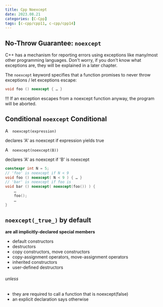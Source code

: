 ```yaml
---
title: Cpp Noexcept
date: 2023.08.21
categories: [C-Cpp]
tags: [c-cpp/cpp11, c-cpp/cpp14]
---
```


## No-Throw Guarantee: `noexcept` 

C++ has a mechanism for reporting errors using exceptions like many/most other programming languages. Don't worry, if you don't know what exceptions are, they will be explained in a later chapter.

The `noexcept` keyword specifies that a function promises to never throw exceptions / let exceptions escape:

```cpp
void foo () noexcept { … }
```

!!! If an exception escapes from a noexcept function anyway, the program will be aborted.

## Conditional `noexcept` Conditional

A `noexcept(expression)`

declares 'A' as noexcept if expression yields true

A `noexcept(noexcept(B))`

declares 'A' as noexcept if 'B' is noexcept

```cpp
constexpr int N = 5;
// 'foo' is noexcept if N < 9
void foo () noexcept( N < 9 ) { … }    
// 'bar' is noexcept if foo is
void bar () noexcept( noexcept(foo()) ) {  
    …
    foo();
    …
}
```

## `noexcept(_true_)` by default

**are all implicitly-declared special members**

-   default constructors
-   destructors
-   copy constructors, move constructors
-   copy-assignment operators, move-assignment operators
-   inherited constructors
-   user-defined destructors

###### unless

-   they are required to call a function that is noexcept(false)
-   an explicit declaration says otherwise